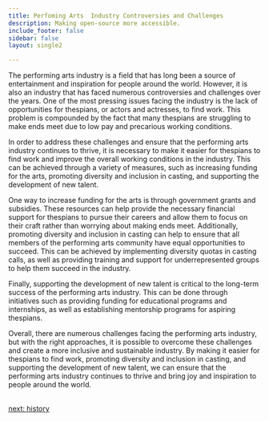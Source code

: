 ```yaml
---
title: Perfoming Arts  Industry Controversies and Challenges
description: Making open-source more accessible.
include_footer: false
sidebar: false
layout: single2

---
```


<p>
The performing arts industry is a field that has long been a source of entertainment and inspiration for people around the world. However, it is also an industry that has faced numerous controversies and challenges over the years. One of the most pressing issues facing the industry is the lack of opportunities for thespians, or actors and actresses, to find work. This problem is compounded by the fact that many thespians are struggling to make ends meet due to low pay and precarious working conditions.

In order to address these challenges and ensure that the performing arts industry continues to thrive, it is necessary to make it easier for thespians to find work and improve the overall working conditions in the industry. This can be achieved through a variety of measures, such as increasing funding for the arts, promoting diversity and inclusion in casting, and supporting the development of new talent.

One way to increase funding for the arts is through government grants and subsidies. These resources can help provide the necessary financial support for thespians to pursue their careers and allow them to focus on their craft rather than worrying about making ends meet. Additionally, promoting diversity and inclusion in casting can help to ensure that all members of the performing arts community have equal opportunities to succeed. This can be achieved by implementing diversity quotas in casting calls, as well as providing training and support for underrepresented groups to help them succeed in the industry.

Finally, supporting the development of new talent is critical to the long-term success of the performing arts industry. This can be done through initiatives such as providing funding for educational programs and internships, as well as establishing mentorship programs for aspiring thespians.

Overall, there are numerous challenges facing the performing arts industry, but with the right approaches, it is possible to overcome these challenges and create a more inclusive and sustainable industry. By making it easier for thespians to find work, promoting diversity and inclusion in casting, and supporting the development of new talent, we can ensure that the performing arts industry continues to thrive and bring joy and inspiration to people around the world.

<br>
<a href="https://workdojos.com/thespian/history">next: history</a>
</p>